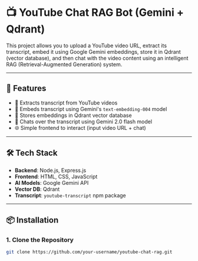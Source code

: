 # 📺 YouTube Chat RAG Bot (Gemini + Qdrant)

This project allows you to upload a YouTube video URL, extract its transcript, embed it using Google Gemini embeddings, store it in Qdrant (vector database), and then chat with the video content using an intelligent RAG (Retrieval-Augmented Generation) system.

---

## 🚀 Features

- 🎥 Extracts transcript from YouTube videos
- 🤖 Embeds transcript using Gemini's `text-embedding-004` model
- 🧠 Stores embeddings in Qdrant vector database
- 💬 Chats over the transcript using Gemini 2.0 flash model
- 🌐 Simple frontend to interact (input video URL + chat)

---

## 🛠️ Tech Stack

- **Backend**: Node.js, Express.js
- **Frontend**: HTML, CSS, JavaScript
- **AI Models**: Google Gemini API
- **Vector DB**: Qdrant
- **Transcript**: `youtube-transcript` npm package

---

## 📦 Installation

### 1. Clone the Repository

```bash
git clone https://github.com/your-username/youtube-chat-rag.git

